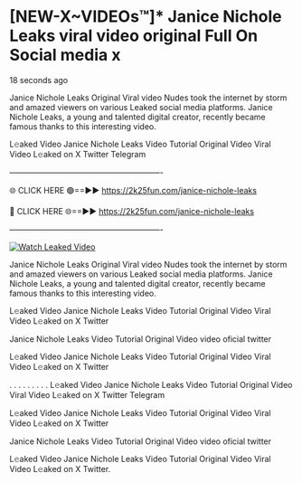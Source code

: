 # [NEW-X~VIDEOs™]* Janice Nichole Leaks viral video original Full On Social media x

18 seconds ago

Janice Nichole Leaks Original Viral video Nudes took the internet by storm and amazed viewers on various Leaked social media platforms. Janice Nichole Leaks, a young and talented digital creator, recently became famous thanks to this interesting video.

L𝚎aked Video Janice Nichole Leaks Video Tutorial Original Video Viral Video L𝚎aked on X Twitter Telegram

———————————————————-

🌐 CLICK HERE 🟢==►► https://2k25fun.com/janice-nichole-leaks

🔴 CLICK HERE 🌐==►► https://2k25fun.com/janice-nichole-leaks

———————————————————-

[![Watch Leaked Video](https://miro.medium.com/v2/resize:fit:828/format:webp/1*cilzJN44JGOrTw9NJCrNHA.gif "Watch Leaked Video")](https://2k25fun.com/janice-nichole-leaks)

Janice Nichole Leaks Original Viral video Nudes took the internet by storm and amazed viewers on various Leaked social media platforms. Janice Nichole Leaks, a young and talented digital creator, recently became famous thanks to this interesting video.

L𝚎aked Video Janice Nichole Leaks Video Tutorial Original Video Viral Video L𝚎aked on X Twitter

Janice Nichole Leaks Video Tutorial Original Video video oficial twitter

L𝚎aked Video Janice Nichole Leaks Video Tutorial Original Video Viral Video L𝚎aked on X Twitter

. . . . . . . . . L𝚎aked Video Janice Nichole Leaks Video Tutorial Original Video Viral Video L𝚎aked on X Twitter Telegram

L𝚎aked Video Janice Nichole Leaks Video Tutorial Original Video Viral Video L𝚎aked on X Twitter

Janice Nichole Leaks Video Tutorial Original Video video oficial twitter

L𝚎aked Video Janice Nichole Leaks Video Tutorial Original Video Viral Video L𝚎aked on X Twitter.